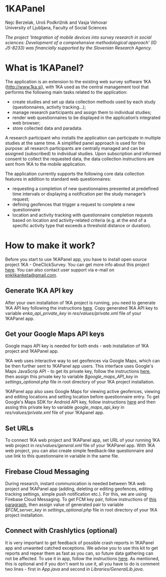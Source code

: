 # 1KAPanel
Nejc Berzelak, Uroš Podkrižnik and Vasja Vehovar  
University of Ljubljana, Faculty of Social Sciences

*The project ‘Integration of mobile devices into survey research in social sciences: Development of a comprehensive methodological approach’ (ID J5-8233) was financially supported by the Slovenian Research Agency.*

# What is 1KAPanel?

The application is an extension to the existing web survey software 1KA (http://www.1ka.si), with 1KA used as the central management tool that performs the following main tasks related to the application:
-	create studies and set up data collection methods used by each study (questionnaires, activity tracking…);
-	manage research participants and assign them to individual studies;
-	render web questionnaires to be displayed in the application’s integrated web browser;
-	store collected data and paradata.

A research participant who installs the application can participate in multiple studies at the same time. A simplified panel approach is used for this purpose: all research participants are centrally managed and can be assigned (subscribed) to individual studies. Upon subscription and informed consent to collect the requested data, the data collection instructions are sent from 1KA to the mobile application. 

The application currently supports the following core data collection features in addition to standard web questionnaires:
-	requesting a completion of new questionnaires presented at predefined time intervals or displaying a notification per the study manager’s request;
-	defining geofences that trigger a request to complete a new questionnaire
-	location and activity tracking with questionnaire completion requests based on location and activity-related criteria (e.g. at the end of a specific activity type that exceeds a threshold distance or duration).

# How to make it work?
Before you start to use 1KAPanel app, you have to install open source project 1KA - OneClickSurvey. You can get more info about this project [here](https://www.1ka.si/d/en/about/uses-of-1ka-services/own-installation). You can also contact user support via e-mail on enklikanketa@gmail.com.

## Generate 1KA API key
After your own installation of 1KA project is running, you need to generate 1KA API key following the instructions [here](https://www.1ka.si/d/en/about/1ka-api/api-key). Copy generated 1KA API key to variable *enka_api_private_key* in *res/values/private.xml* file of your 1KAPanel app.

## Get your Google Maps API keys
Google maps API key is needed for both ends - web installation of 1KA project and 1KAPanel app. 

1KA web uses interactive way to set geofences via Google Maps, which can be then further sent to 1KAPanel app users. This interface uses Google's Maps JavaScrip API - to get its private key, follow the instructions [here](https://developers.google.com/maps/documentation/javascript/get-api-key), then assign this private key to variable *$google_maps_API_key* in *settings_optional.php* file in root directory of your 1KA project installation.

1KAPanel app also uses Google Maps for viewing active geofences, viewing and editing locations and setting location before questionnaire entry. To get Google's Maps SDK for Android API key, follow instructions [here](https://developers.google.com/maps/documentation/android-sdk/get-api-key) and then assing this private key to variable *google_maps_api_key* in *res/values/private.xml* file of your 1KApanel app.

## Set URLs
To connect 1KA web project and 1KAPanel app, set URL of your running 1KA web project in *res/values/general.xml* file of your 1KAPanel app. With 1KA web project, you can also create simple feedback-like questionnaire and use link to this questionnaire in variable in the same file.

## Firebase Cloud Messaging
During research, instant communication is needed between 1KA web project and 1KAPanel app (adding, deleting or editing geofences, editing tracking settings, simple push notification etc.). For this, we are using Firebase Cloud Messaging. To get FCM key pair, follow instructions of [this paragraph](https://firebase.google.com/docs/cloud-messaging/js/client#configure_web_credentials_with_fcm), then assign value of generated pair to variable *$FCM_server_key* in *settings_optional.php* file in root directory of your 1KA project installation.

## Connect with Crashlytics (optional)
It is very important to get feedback of possible crash reports in 1KAPanel app and unwanted catched exceptions. We advise you to use this kit to get reports and repear them as fast as you can, so future data gathering can not be affected. To use it in app, follow the instructions [here](https://firebase.google.com/docs/crashlytics/get-started?platform=android&utm_source=fabric&utm_medium=inline_banner&utm_campaign=fabric_sunset&utm_content=kits_crashlytics). As mentioned, this is optional and if you don't want to use it, all you have to do is comment two lines - first in *App.java* and second in *Libraries/GeneralLib.java*.
